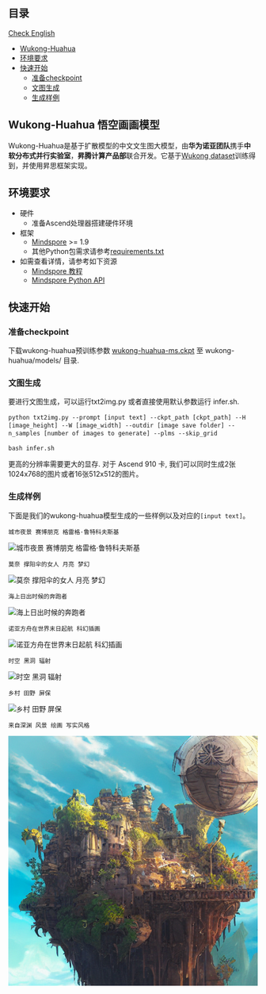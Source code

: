 ## 目录

[Check English](./README_EN.md)

- [Wukong-Huahua](#wukong-huahua模型)
- [环境要求](#环境要求)
- [快速开始](#快速开始)
  - [准备checkpoint](#准备checkpoint)
  - [文图生成](#文图生成)
  - [生成样例](#生成样例)

## Wukong-Huahua 悟空画画模型

Wukong-Huahua是基于扩散模型的中文文生图大模型，由**华为诺亚团队**携手**中软分布式并行实验室**，**昇腾计算产品部**联合开发。它基于[Wukong dataset](https://wukong-dataset.github.io/wukong-dataset/)训练得到，并使用昇思框架实现。

## 环境要求

- 硬件
  - 准备Ascend处理器搭建硬件环境
- 框架
  - [Mindspore](https://www.mindspore.cn/ "Mindspore") >= 1.9
  - 其他Python包需求请参考[requirements.txt](./requirements.txt)
- 如需查看详情，请参考如下资源
  - [Mindspore 教程](https://www.mindspore.cn/tutorials/zh-CN/master/index.html)
  - [Mindspore Python API](https://www.mindspore.cn/docs/zh-CN/master/index.html)

## 快速开始

### 准备checkpoint

下载wukong-huahua预训练参数 [wukong-huahua-ms.ckpt](https://download.mindspore.cn/toolkits/minddiffusion/wukong-huahua/wukong-huahua-ms.ckpt) 至 wukong-huahua/models/ 目录.

### 文图生成

要进行文图生成，可以运行txt2img.py 或者直接使用默认参数运行 infer.sh.

```shell
python txt2img.py --prompt [input text] --ckpt_path [ckpt_path] --H [image_height] --W [image_width] --outdir [image save folder] --n_samples [number of images to generate] --plms --skip_grid
```

```shell
bash infer.sh
```

更高的分辨率需要更大的显存. 对于 Ascend 910 卡, 我们可以同时生成2张1024x768的图片或者16张512x512的图片。

### 生成样例

下面是我们的wukong-huahua模型生成的一些样例以及对应的`[input text]`。

```
城市夜景 赛博朋克 格雷格·鲁特科夫斯基
```

![城市夜景 赛博朋克 格雷格·鲁特科夫斯基](demo/城市夜景%20赛博朋克%20格雷格·鲁特科夫斯基.png)

```
莫奈 撑阳伞的女人 月亮 梦幻
```

![莫奈 撑阳伞的女人 月亮 梦幻](demo/莫奈%20撑阳伞的女人%20月亮%20梦幻.png)

```
海上日出时候的奔跑者
```

![海上日出时候的奔跑者](demo/海上日出时候的奔跑者.png)

```
诺亚方舟在世界末日起航 科幻插画
```

![诺亚方舟在世界末日起航 科幻插画](demo/诺亚方舟在世界末日起航%20科幻插画.png)

```
时空 黑洞 辐射
```

![时空 黑洞 辐射](demo/时空%20黑洞%20辐射.png)

```
乡村 田野 屏保
```

![乡村 田野 屏保](demo/乡村%20田野%20屏保.png)

```
来自深渊 风景 绘画 写实风格
```

![来自深渊 风景 绘画 写实风格](demo/来自深渊%20风景%20绘画%20写实风格.png)
